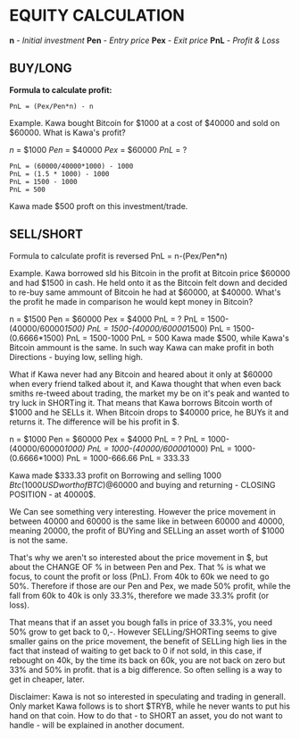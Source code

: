 # EQUITY CALCULATION

**n** - *Initial investment*
**Pen** - *Entry price*
**Pex** - *Exit price*
**PnL** - *Profit & Loss*


## BUY/LONG

**Formula to calculate profit:**

```
PnL = (Pex/Pen*n) - n
```

Example. Kawa bought Bitcoin for $1000 at a cost of $40000 and sold on $60000. 
What is Kawa's profit?

*n* = $1000
*Pen* = $40000
*Pex* = $60000
*PnL* = ?

```
PnL = (60000/40000*1000) - 1000
PnL = (1.5 * 1000) - 1000
PnL = 1500 - 1000
PnL = 500
```
Kawa made $500 proft on this investment/trade.



## SELL/SHORT

Formula to calculate profit is reversed
PnL = n-(Pex/Pen*n)
 
Example. Kawa borrowed sld his Bitcoin in the profit at Bitcoin price $60000 and had $1500 in cash. 
He held onto it as the Bitcoin felt down and decided to re-buy same ammount of Bitcoin he had at $60000, at $40000. 
What's the profit he made in comparison he would kept money in Bitcoin?

n = $1500
Pen = $60000
Pex = $4000
PnL = ?
PnL = 1500-(40000/60000*1500)
PnL = 1500-(40000/60000*1500)
PnL = 1500-(0.6666*1500)
PnL = 1500-1000
PnL = 500
Kawa made $500, while Kawa's Bitcoin ammount is the same.
In such way Kawa can make profit in both Directions - buying low, selling high. 

What if Kawa never had any Bitcoin and heared about it only at $60000 when every friend talked about it, 
and Kawa thought that when even back smiths re-tweed about trading, the market my be on it's peak and wanted to try
luck in SHORTing it. 
That means that Kawa borrows Bitcoin worth of $1000 and he SELLs it. When Bitcoin drops to $40000 price, he BUYs it and returns it. 
The difference will be his profit in $.

n = $1000
Pen = $60000
Pex = $4000
PnL = ?
PnL = 1000-(40000/60000*1000)
PnL = 1000-(40000/60000*1000)
PnL = 1000-(0.6666*1000)
PnL = 1000-666.66
PnL = 333.33

Kawa made $333.33 profit on Borrowing and selling 1000 $Btc (1000USD worth of BTC) @60000$ and buying and returning - 
CLOSING POSITION - at 40000$.



We Can see something very interesting. However the price movement in between 40000 and 60000 is the same like in between 
60000 and 40000, meaning 20000, the profit of BUYing and SELLing an asset worth of $1000 is not the same. 

That's why we aren't so interested about the price movement in $, but about the CHANGE OF % in between Pen and Pex. 
That % is what we focus, to count the profit or loss (PnL). From 40k to 60k we need to go 50%. Therefore if those are our Pen and Pex, 
we made 50% profit, while the fall from 60k to 40k is only 33.3%, therefore we made 33.3% profit (or loss).

That means that if an asset you bough falls in price of 33.3%, you need 50% grow to get back to 0,-. However SELLing/SHORTing seems to give
smaller gains on the price movement, the benefit of SELLing high lies in the fact that instead of waiting to get back to 0 if not sold, in
this case, if rebought on 40k, by the time its back on 60k, you are not back on zero but 33% and 50% in profit. that is a big difference. 
So often selling is a way to get in cheaper, later.

Disclaimer: Kawa is not so interested in speculating and trading in generall. Only market Kawa follows is to short $TRYB, while he never 
wants to put his hand on that coin. How to do that - to SHORT an asset, you do not want to handle - will be explained in another document.
